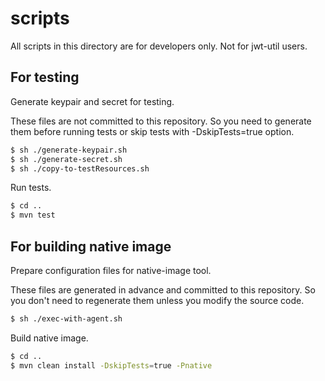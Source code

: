 # scripts

All scripts in this directory are for developers only.
Not for jwt-util users.

## For testing

Generate keypair and secret for testing.

These files are not committed to this repository.
So you need to generate them before running tests or skip tests with -DskipTests=true option.

```bash
$ sh ./generate-keypair.sh
$ sh ./generate-secret.sh
$ sh ./copy-to-testResources.sh
```

Run tests.

```bash
$ cd ..
$ mvn test
```

## For building native image

Prepare configuration files for native-image tool.

These files are generated in advance and committed to this repository.
So you don't need to regenerate them unless you modify the source code.

```bash
$ sh ./exec-with-agent.sh
```

Build native image.

```bash
$ cd ..
$ mvn clean install -DskipTests=true -Pnative
```